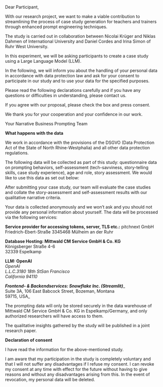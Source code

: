 Dear Participant,

With our research project, we want to make a viable contribution to streamlining the process of case study generation for teachers and trainers through enhanced prompt engineering techniques.

The study is carried out in collaboration between Nicolai Krüger and Niklas Dahmen of International University and Daniel Cordes and Irina Simon of Ruhr West University.

In this experiment, we will be asking participants to create a case study using a Large Language Model (LLM).

In the following, we will inform you about the handling of your personal data in accordance with data protection law and ask for your consent to participate in our study and to use your data for the specified purposes.

Please read the following declarations carefully and if you have any questions or difficulties in understanding, please contact us.

If you agree with our proposal, please check the box and press consent.

We thank you for your cooperation and your confidence in our work.

Your Narrative Business Prompting Team

**What happens with the data**

We work in accordance with the provisions of the DSGVO (Data Protection Act of the State of North Rhine-Westphalia) and all other data protection regulations.

The following data will be collected as part of this study: questionnaire data on prompting behaviors, self-assessment (tech-savviness, story-telling skills, case study experience), age and role, story assessment. We would like to use this data as set out below:

After submitting your case study, our team will evaluate the case studies and collate the story-assessment and self-assessment results with our qualitative narrative criteria.

Your data is collected anonymously and we won’t ask and you should not provide any personal information about yourself. The data will be processed via the following services:

**Service provider for accessing tokens, server, TLS etc.:** pitchnext GmbH  
Friedrich-Ebert-Straße 3345468 Mülheim an der Ruhr

**Database Hosting: Mittwald CM Service GmbH & Co. KG**  
Königsberger Straße 4-6  
32339 Espelkamp

**LLM: OpenAI**  
_OpenAI  
L.L.C.3180 18th StSan Francisco  
California 94110_

**_Frontend- & Backendservices: Snowflake Inc. (Streamlit)_**_  
Suite 3A, 106 East Babcock Street, Bozeman, Montana  
59715, USA_

The prompting data will only be stored securely in the data warehouse of Mittwald CM Service GmbH & Co. KG in Espelkamp/Germany, and only authorized researchers will have access to them.

The qualitative insights gathered by the study will be published in a joint research paper.

**Declaration of consent**

I have read the information for the above-mentioned study.

I am aware that my participation in the study is completely voluntary and that I will not suffer any disadvantages if I refuse my consent. I can revoke my consent at any time with effect for the future without having to give reasons and without any disadvantages arising from this. In the event of revocation, my personal data will be deleted.
